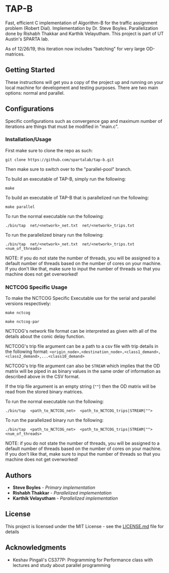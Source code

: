 # TAP-B

Fast, efficient C implementation of Algorithm-B for the traffic assignment problem (Robert Dial). Implementation by Dr. Steve Boyles. Parallelization done by Rishabh Thakkar and Karthik Velayutham. This project is part of UT Austin's SPARTA lab. 

As of 12/26/19, this iteration now includes "batching" for very large OD-matrices.

## Getting Started

These instructions will get you a copy of the project up and running on your local machine for development and testing purposes. There are two main options: normal and parallel.

## Configurations

Specific configurations such as convergence gap and maximum number of iterations are things that must be modified in "main.c". 

### Installation/Usage

First make sure to clone the repo as such:

```
git clone https://github.com/spartalab/tap-b.git
```

Then make sure to switch over to the "parallel-pool" branch.

To build an executable of TAP-B, simply run the following:

```
make
```

To build an executable of TAP-B that is parallelized run the following:

```
make parallel
```

To run the normal executable run the following:

```
./bin/tap  net/<network>_net.txt  net/<network>_trips.txt
```

To run the parallelized binary run the following:

```
./bin/tap  net/<network>_net.txt  net/<network>_trips.txt  <num_of_threads>
```

NOTE: if you do not state the number of threads, you will be assigned to a default number of threads based on the number of cores on your machine. If you don't like that, make sure to input the number of threads so that you machine does not get overworked!



### NCTCOG Specific Usage

To make the NCTCOG Specific Executable use for the serial and parallel versions respectively: 
```
make nctcog
```
```
make nctcog-par
```
NCTCOG's network file format can be interpreted as given with all of the details about the conic delay function.

NCTCOG's trip file argument can be a path to a csv file with trip details in the following format:
`<origin_node>,<destination_node>,<class1_demand>,<class2_demand>,...<class10_demand>`

NCTCOG's trip file argument can also be `STREAM` which implies that the OD matrix will be piped in as binary values
in the same order of information as described above in the CSV format.

If the trip file argument is an empty string (`""`) then the OD matrix will be read from the 
stored binary matrices.

To run the normal executable run the following:

```
./bin/tap  <path_to_NCTCOG_net>  <path_to_NCTCOG_trips|STREAM|"">
```

To run the parallelized binary run the following:

```
./bin/tap  <path_to_NCTCOG_net>  <path_to_NCTCOG_trips|STREAM|"">  <num_of_threads>
```

NOTE: if you do not state the number of threads, you will be assigned to a default number of threads based on the number of cores on your machine. If you don't like that, make sure to input the number of threads so that you machine does not get overworked!

## Authors

* **Steve Boyles** - *Primary implementation* 
* **Rishabh Thakkar** - *Parallelized implementation* 
* **Karthik Velayutham** - *Parallelized implementation* 

## License

This project is licensed under the MIT License - see the [LICENSE.md](LICENSE.md) file for details

## Acknowledgments

* Keshav Pingali's CS377P: Programming for Performance class with lectures and study about parallel programming
